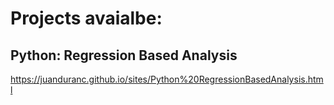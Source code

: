 # Projects avaialbe:

## Python: Regression Based Analysis
https://juanduranc.github.io/sites/Python%20RegressionBasedAnalysis.html
